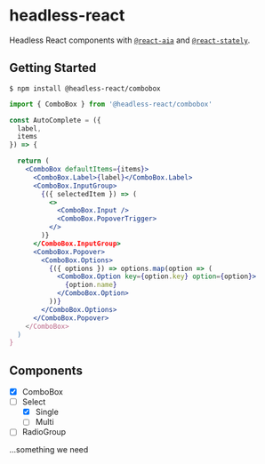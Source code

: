 # headless-react

Headless React components with [`@react-aia`](https://react-spectrum.adobe.com/react-aria/index.html) and [`@react-stately`](https://react-spectrum.adobe.com/react-stately/index.html).

## Getting Started

```
$ npm install @headless-react/combobox
```

```jsx
import { ComboBox } from '@headless-react/combobox'

const AutoComplete = ({
  label,
  items
}) => {

  return (
    <ComboBox defaultItems={items}>
      <ComboBox.Label>{label}</ComboBox.Label>
      <ComboBox.InputGroup>
        {({ selectedItem }) => (
          <>
            <ComboBox.Input />
            <ComboBox.PopoverTrigger>
          </>
        )}
      </ComboBox.InputGroup>
      <ComboBox.Popover>
        <ComboBox.Options>
          {({ options }) => options.map(option => (
            <ComboBox.Option key={option.key} option={option}>
              {option.name}
            </ComboBox.Option>
          ))}
        </ComboBox.Options>
      </ComboBox.Popover>
    </ComboBox>
  )
}
```

## Components
- [x] ComboBox
- [ ] Select
  - [x] Single
  - [ ] Multi
- [ ] RadioGroup

...something we need
